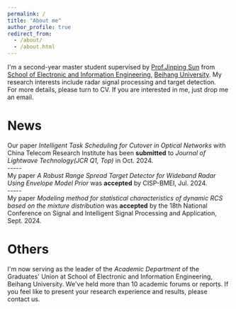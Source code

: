 ```yaml
---
permalink: /
title: "About me"
author_profile: true
redirect_from: 
  - /about/
  - /about.html
---
```

I'm a second-year master student supervised by [Prof.Jinping Sun](https://shi.buaa.edu.cn/sunjinping/zh_CN/index/136932/list/index.htm) from [School of Electronic and Information Engineering](https://www.ee.buaa.edu.cn/), [Beihang University](https://www.buaa.edu.cn/). My research interests include radar signal processing and target detection.<br/>
For more details, please turn to CV. If you are interested in me, just drop me an email.

News
=====
Our paper _Intelligent Task Scheduling for Cutover in Optical Networks_ with China Telecom Research Institute has been __submitted__ to _Journal of Lightwave Technology(JCR Q1, Top)_ in Oct. 2024.<br/>
-----<br/>
My paper _A Robust Range Spread Target Detector for Wideband Radar Using Envelope Model Prior_ was __accepted__ by CISP-BMEI, Jul. 2024.<br/>
-----<br/>
My paper _Modeling method for statistical characteristics of dynamic RCS based on the mixture distribution_ was __accepted__ by the 18th National Conference on Signal and Intelligent Signal Processing and Application, Sept. 2024.

Others
=====
I'm now serving as the leader of the _Academic Department_ of the Graduates' Union at School of Electronic and Information Engineering, Beihang University. We've held more than 10 academic forums or reports. If you feel like to present your research experience and results, please contact us.
